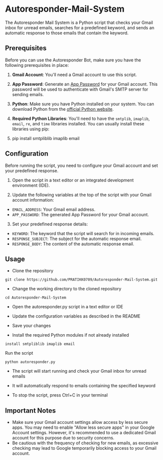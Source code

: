 # Autoresponder-Mail-System


The Autoresponder Mail System is a Python script that checks your Gmail inbox for unread emails, searches for a predefined keyword, and sends an automatic response to those emails that contain the keyword.

## Prerequisites

Before you can use the Autoresponder Bot, make sure you have the following prerequisites in place:

1. **Gmail Account**: You'll need a Gmail account to use this script.

2. **App Password**: Generate an [App Password](https://support.google.com/accounts/answer/185833?hl=en) for your Gmail account. This password will be used to authenticate with Gmail's SMTP server for sending emails.

3. **Python**: Make sure you have Python installed on your system. You can download Python from the [official Python website](https://www.python.org/downloads/).

4. **Required Python Libraries**: You'll need to have the `smtplib`, `imaplib`, `email`, `re`, and `time` libraries installed. You can usually install these libraries using pip:

5. pip install smtpliblib imaplib email


## Configuration

Before running the script, you need to configure your Gmail account and set your predefined response.

1. Open the script in a text editor or an integrated development environment (IDE).

2. Update the following variables at the top of the script with your Gmail account information:

- `EMAIL_ADDRESS`: Your Gmail email address.
- `APP_PASSWORD`: The generated App Password for your Gmail account.

3. Set your predefined response details:

- `KEYWORD`: The keyword that the script will search for in incoming emails.
- `RESPONSE_SUBJECT`: The subject for the automatic response email.
- `RESPONSE_BODY`: The content of the automatic response email.

## Usage

- Clone the repository
```
git clone https://github.com/PRATIKK0709/Autoresponder-Mail-System.git
```
- Change the working directory to the cloned repository
```
cd Autoresponder-Mail-System
```
- Open the autoresponder.py script in a text editor or IDE
- Update the configuration variables as described in the README
- Save your changes

- Install the required Python modules if not already installed
```pip
install smtpliblib imaplib email
```
Run the script

```python autoresponder.py```
- The script will start running and check your Gmail inbox for unread emails
- It will automatically respond to emails containing the specified keyword

- To stop the script, press Ctrl+C in your terminal

## Important Notes

- Make sure your Gmail account settings allow access by less secure apps. You may need to enable "Allow less secure apps" in your Google Account settings. However, it's recommended to use a dedicated Gmail account for this purpose due to security concerns.
- Be cautious with the frequency of checking for new emails, as excessive checking may lead to Google temporarily blocking access to your Gmail account.
